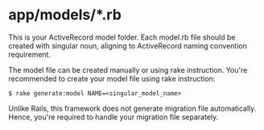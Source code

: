 app/models/*.rb
=================
This is your ActiveRecord model folder. Each model.rb file should be created with singular noun,
aligning to ActiveRecord naming convention requirement.

The model file can be created manually or using rake instruction. You're recommended to create
your model file using rake instruction:
```
$ rake generate:model NAME=<singular_model_name>
```

Unlike Rails, this framework does not generate migration file automatically. Hence, you're required to handle your migration file separately.
